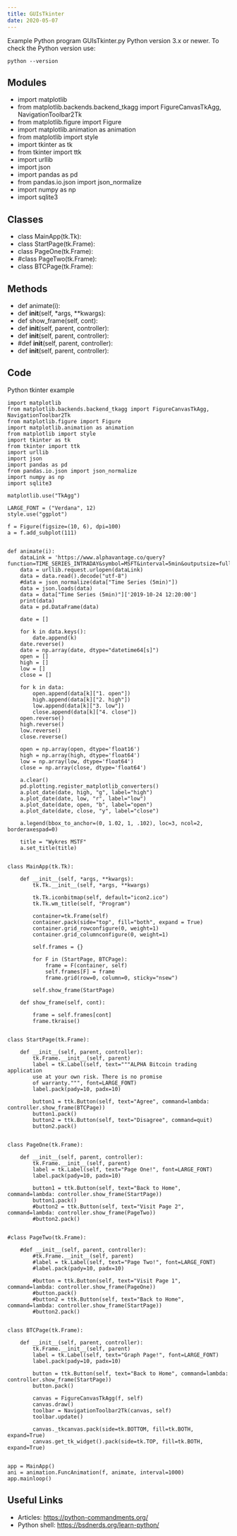 ```yaml
---
title: GUIsTkinter
date: 2020-05-07
---
```

Example Python program GUIsTkinter.py
Python version 3.x or newer.
To check the Python version use:

    python --version

## Modules

* import matplotlib
* from matplotlib.backends.backend_tkagg import FigureCanvasTkAgg, NavigationToolbar2Tk
* from matplotlib.figure import Figure
* import matplotlib.animation as animation
* from matplotlib import style
* import tkinter as tk
* from tkinter import ttk
* import urllib
* import json
* import pandas as pd
* from pandas.io.json import json_normalize
* import numpy as np
* import sqlite3

## Classes

* class MainApp(tk.Tk):
* class StartPage(tk.Frame):
* class PageOne(tk.Frame):
* #class PageTwo(tk.Frame):
* class BTCPage(tk.Frame):

## Methods

* def animate(i):
* def __init__(self, *args, **kwargs):
* def show_frame(self, cont):
* def __init__(self, parent, controller):
* def __init__(self, parent, controller):
* #def __init__(self, parent, controller):
* def __init__(self, parent, controller):

## Code

Python tkinter example

    import matplotlib
    from matplotlib.backends.backend_tkagg import FigureCanvasTkAgg, NavigationToolbar2Tk
    from matplotlib.figure import Figure
    import matplotlib.animation as animation
    from matplotlib import style
    import tkinter as tk
    from tkinter import ttk
    import urllib
    import json
    import pandas as pd
    from pandas.io.json import json_normalize
    import numpy as np
    import sqlite3
    
    matplotlib.use("TkAgg")
    
    LARGE_FONT = ("Verdana", 12)
    style.use("ggplot")
    
    f = Figure(figsize=(10, 6), dpi=100)
    a = f.add_subplot(111)
    
    
    def animate(i):
        dataLink = 'https://www.alphavantage.co/query?function=TIME_SERIES_INTRADAY&symbol=MSFT&interval=5min&outputsize=full&apikey=ZXI3K50Y8IV646HH'
        data = urllib.request.urlopen(dataLink)
        data = data.read().decode("utf-8")
        #data = json_normalize(data["Time Series (5min)"])
        data = json.loads(data)
        data = data["Time Series (5min)"]['2019-10-24 12:20:00']
        print(data)
        data = pd.DataFrame(data)
    
        date = []
    
        for k in data.keys():
            date.append(k)
        date.reverse()
        date = np.array(date, dtype="datetime64[s]")
        open = []
        high = []
        low = []
        close = []
    
        for k in data:
            open.append(data[k]["1. open"])
            high.append(data[k]["2. high"])
            low.append(data[k]["3. low"])
            close.append(data[k]["4. close"])
        open.reverse()
        high.reverse()
        low.reverse()
        close.reverse()
    
        open = np.array(open, dtype='float16')
        high = np.array(high, dtype='float64')
        low = np.array(low, dtype='float64')
        close = np.array(close, dtype='float64')
    
        a.clear()
        pd.plotting.register_matplotlib_converters()
        a.plot_date(date, high, "g", label="high")
        a.plot_date(date, low, "r", label="low")
        a.plot_date(date, open, "b", label="open")
        a.plot_date(date, close, "y", label="close")
    
        a.legend(bbox_to_anchor=(0, 1.02, 1, .102), loc=3, ncol=2, borderaxespad=0)
    
        title = "Wykres MSTF"
        a.set_title(title)
    
    
    class MainApp(tk.Tk):
    
        def __init__(self, *args, **kwargs):
            tk.Tk.__init__(self, *args, **kwargs)
    
            tk.Tk.iconbitmap(self, default="icon2.ico")
            tk.Tk.wm_title(self, "Program")
    
            container=tk.Frame(self)
            container.pack(side="top", fill="both", expand = True)
            container.grid_rowconfigure(0, weight=1)
            container.grid_columnconfigure(0, weight=1)
    
            self.frames = {}
    
            for F in (StartPage, BTCPage):
                frame = F(container, self)
                self.frames[F] = frame
                frame.grid(row=0, column=0, sticky="nsew")
    
            self.show_frame(StartPage)
    
        def show_frame(self, cont):
    
            frame = self.frames[cont]
            frame.tkraise()
    
    
    class StartPage(tk.Frame):
    
        def __init__(self, parent, controller):
            tk.Frame.__init__(self, parent)
            label = tk.Label(self, text="""ALPHA Bitcoin trading application
            use at your own risk. There is no promise
            of warranty.""", font=LARGE_FONT)
            label.pack(pady=10, padx=10)
    
            button1 = ttk.Button(self, text="Agree", command=lambda: controller.show_frame(BTCPage))
            button1.pack()
            button2 = ttk.Button(self, text="Disagree", command=quit)
            button2.pack()
    
    
    class PageOne(tk.Frame):
    
        def __init__(self, parent, controller):
            tk.Frame.__init__(self, parent)
            label = tk.Label(self, text="Page One!", font=LARGE_FONT)
            label.pack(pady=10, padx=10)
    
            button1 = ttk.Button(self, text="Back to Home", command=lambda: controller.show_frame(StartPage))
            button1.pack()
            #button2 = ttk.Button(self, text="Visit Page 2", command=lambda: controller.show_frame(PageTwo))
            #button2.pack()
    
    
    #class PageTwo(tk.Frame):
    
        #def __init__(self, parent, controller):
            #tk.Frame.__init__(self, parent)
            #label = tk.Label(self, text="Page Two!", font=LARGE_FONT)
            #label.pack(pady=10, padx=10)
    
            #button = ttk.Button(self, text="Visit Page 1", command=lambda: controller.show_frame(PageOne))
            #button.pack()
            #button2 = ttk.Button(self, text="Back to Home", command=lambda: controller.show_frame(StartPage))
            #button2.pack()
    
    
    class BTCPage(tk.Frame):
    
        def __init__(self, parent, controller):
            tk.Frame.__init__(self, parent)
            label = tk.Label(self, text="Graph Page!", font=LARGE_FONT)
            label.pack(pady=10, padx=10)
    
            button = ttk.Button(self, text="Back to Home", command=lambda: controller.show_frame(StartPage))
            button.pack()
    
            canvas = FigureCanvasTkAgg(f, self)
            canvas.draw()
            toolbar = NavigationToolbar2Tk(canvas, self)
            toolbar.update()
    
            canvas._tkcanvas.pack(side=tk.BOTTOM, fill=tk.BOTH, expand=True)
            canvas.get_tk_widget().pack(side=tk.TOP, fill=tk.BOTH, expand=True)
    
    
    app = MainApp()
    ani = animation.FuncAnimation(f, animate, interval=1000)
    app.mainloop()

## Useful Links

- Articles: https://python-commandments.org/
- Python shell: https://bsdnerds.org/learn-python/
